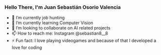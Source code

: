 ### Hello There, I'm Juan Sebastián Osorio Valencia

- 🔭 I’m currently job hunting
- 🌱 I’m currently learning Computer Vision
- 👯 I’m looking to collaborate on AI related projects
- 📫 How to reach me: Instagram @sebastian8__8
- ⚡ Fun fact: I love playing videogames and because of that I developed a love for coding
